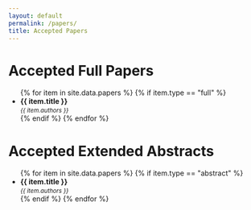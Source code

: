 ```yaml
---
layout: default
permalink: /papers/
title: Accepted Papers
---
```


# Accepted Full Papers

<ul>
{% for item in site.data.papers  %}
{% if item.type == "full" %}
  <li><strong>{{ item.title }}</strong><br/>
  <small><i>{{ item.authors }}</i></small></li>
{% endif %}
{% endfor %}
</ul>

# Accepted Extended Abstracts

<ul>
{% for item in site.data.papers  %}
{% if item.type == "abstract" %}
  <li><strong>{{ item.title }}</strong><br/>
  <small><i>{{ item.authors }}</i></small></li>
{% endif %}
{% endfor %}
</ul>